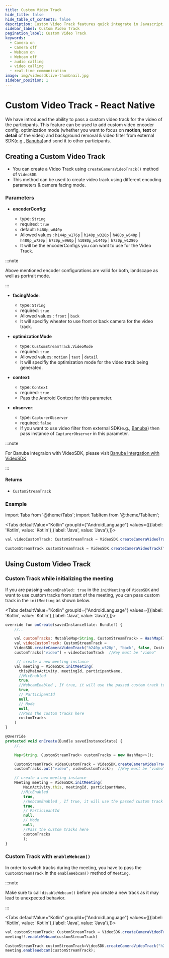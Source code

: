 ```yaml
---
title: Custom Video Track
hide_title: false
hide_table_of_contents: false
description: Custom Video Track features quick integrate in Javascript, React JS, Android, IOS, React Native, Flutter with Video SDK to add live video & audio conferencing to your applications.
sidebar_label: Custom Video Track
pagination_label: Custom Video Track
keywords:
  - Camera on
  - Camera off
  - Webcam on
  - Webcam off
  - audio calling
  - video calling
  - real-time communication
image: img/videosdklive-thumbnail.jpg
sidebar_position: 1
---
```


# Custom Video Track - React Native

We have introduced the ability to pass a custom video track for the video of the participants. This feature can be used to add custom video encoder config, optimization mode (whether you want to focus on **motion**, **text** or **detail** of the video) and background removal & video filter from external SDK(e.g., [Banuba](https://www.banuba.com/))and send it to other participants.

## Creating a Custom Video Track

- You can create a Video Track using `createCameraVideoTrack()` method of `VideoSDK`.
- This method can be used to create video track using different encoding parameters & camera facing mode.

### Parameters

- **encoderConfig**:

  - type: `String`
  - required: `true`
  - default: `h480p_w640p`
  - Allowed values : `h144p_w176p` | `h240p_w320p` | `h480p_w640p` | `h480p_w720p` | `h720p_w960p` | `h1080p_w1440p` | `h720p_w1280p`
  - It will be the encoderConfigs you can want to use for the Video Track.

:::note

Above mentioned encoder configurations are valid for both, landscape as well as portrait mode.

:::

- **facingMode**:

  - type: `String`
  - required: `true`
  - Allowed values : `front` | `back`
  - It will specifiy wheater to use front or back camera for the video track.

- **optimizationMode**

  - type: `CustomStreamTrack.VideoMode`
  - required: `true`
  - Allowed values: `motion` | `text` | `detail`
  - It will specifiy the optimization mode for the video track being generated.

- **context**:

  - type: `Context`
  - required: `true`
  - Pass the Android Context for this parameter.

- **observer**:

  - type: `CapturerObserver`
  - required: `false`
  - If you want to use video filter from external SDK(e.g., [Banuba](https://www.banuba.com/)) then pass instance of `CapturerObserver` in this parameter.

:::note

For Banuba integraion with VideoSDK, please visit [Banuba Intergation with VideoSDK](../../extras/banuba-integration.md)

:::

#### Returns

- `CustomStreamTrack`

### Example

import Tabs from '@theme/Tabs';
import TabItem from '@theme/TabItem';

<Tabs
defaultValue="Kotlin"
groupId={"AndroidLanguage"}
values={[{label: 'Kotlin', value: 'Kotlin'},{label: 'Java', value: 'Java'},]}>

<TabItem value="Kotlin">

```javascript
val videoCustomTrack: CustomStreamTrack = VideoSDK.createCameraVideoTrack("h240p_w320p", "front", CustomStreamTrack.VideoMode.MOTION, this)
```

</TabItem>

<TabItem value="Java">

```javascript
CustomStreamTrack customStreamTrack = VideoSDK.createCameraVideoTrack("h240p_w320p", "front", CustomStreamTrack.VideoMode.MOTION, this);
```

</TabItem>

</Tabs>

## Using Custom Video Track

### Custom Track while initializing the meeting

If you are passing `webcamEnabled: true` in the `initMeeting` of `VideoSDK` and want to use custom tracks from start of the meeting, you can pass custom track in the `initMeeting` as shown below.

<Tabs
defaultValue="Kotlin"
groupId={"AndroidLanguage"}
values={[{label: 'Kotlin', value: 'Kotlin'},{label: 'Java', value: 'Java'},]}>

<TabItem value="Kotlin">

```js
override fun onCreate(savedInstanceState: Bundle?) {
    //..

    val customTracks: MutableMap<String, CustomStreamTrack> = HashMap()
    val videoCustomTrack: CustomStreamTrack =
    VideoSDK.createCameraVideoTrack("h240p_w320p", "back", false, CustomStreamTrack.VideoMode.MOTION, this)
    customTracks["video"] = videoCustomTrack  //Key must be "video"

     // create a new meeting instance
    val meeting = VideoSDK.initMeeting(
      this@MainActivity, meetingId, participantName,
      //MicEnabled
      true,
      //WebcamEnabled , If true, it will use the passed custom track to turn webcam on
      true,
      // ParticipantId
      null,
      // Mode
      null,
      //Pass the custom tracks here
      customTracks
    )
}
```

</TabItem>

<TabItem value="Java">

```js
@Override
protected void onCreate(Bundle savedInstanceState) {
    //..

    Map<String, CustomStreamTrack> customTracks = new HashMap<>();

    CustomStreamTrack videoCustomTrack = VideoSDK.createCameraVideoTrack("h240p_w320p", "back", CustomStreamTrack.VideoMode.MOTION, this);
    customTracks.put("video", videoCustomTrack);  //Key must be "video"

    // create a new meeting instance
    Meeting meeting = VideoSDK.initMeeting(
        MainActivity.this, meetingId, participantName,
       //MicEnabled
        true,
        //WebcamEnabled , If true, it will use the passed custom track to turn webcam on
        true,
        // ParticipantId
        null,
        // Mode
        null,
        //Pass the custom tracks here
        customTracks
        );
}
```

</TabItem>

</Tabs>

### Custom Track with `enableWebcam()`

In order to switch tracks during the meeting, you have to pass the `CustomStreamTrack` in the `enableWebcam()` method of `Meeting`.

:::note

Make sure to call `disableWebcam()` before you create a new track as it may lead to unexpected behavior.

:::

<Tabs
defaultValue="Kotlin"
groupId={"AndroidLanguage"}
values={[{label: 'Kotlin', value: 'Kotlin'},{label: 'Java', value: 'Java'},]}>

<TabItem value="Kotlin">

```javascript
val customStreamTrack: CustomStreamTrack = VideoSDK.createCameraVideoTrack("h240p_w320p", "back", CustomStreamTrack.VideoMode.MOTION, this)
meeting!!.enableWebcam(customStreamTrack)
```

</TabItem>

<TabItem value="Java">

```javascript
CustomStreamTrack customStreamTrack=VideoSDK.createCameraVideoTrack("h240p_w320p", "back", CustomStreamTrack.VideoMode.MOTION, this);
meeting.enableWebcam(customStreamTrack);
```

</TabItem>

</Tabs>
